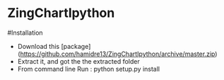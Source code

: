 # ZingChartIpython

#Installation 
* Download this [package] (https://github.com/hamidre13/ZingChartIpython/archive/master.zip)
* Extract it, and got the the extracted folder
* From command line Run : python setup.py install
